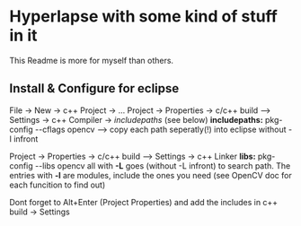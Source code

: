 # Hyperlapse with some kind of stuff in it

This Readme is more for myself than others.

## Install & Configure for eclipse
File -> New  -> c++ Project -> ...
Project -> Properties -> c/c++ build --> Settings -> c++ Compiler -> _includepaths_ (see below)
__includepaths:__ pkg-config --cflags opencv	    --> copy each path seperatly(!) into eclipse without -I infront

Project -> Properties -> c/c++ build --> Settings -> c++ Linker 
__libs:__ pkg-config --libs opencv
all with __-L__ goes (without -L infront) to search path.
The entries with __-l__ are modules, include the ones you need (see OpenCV doc for each funcition to find out)

Dont forget to Alt+Enter (Project Properties) and add the includes in c++ build -> Settings
